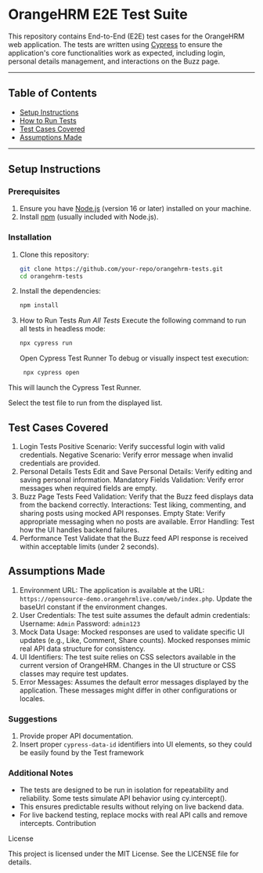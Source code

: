 # OrangeHRM E2E Test Suite

This repository contains End-to-End (E2E) test cases for the OrangeHRM web application. The tests are written using [Cypress](https://www.cypress.io/) to ensure the application's core functionalities work as expected, including login, personal details management, and interactions on the Buzz page.

---

## Table of Contents

- [Setup Instructions](#setup-instructions)
- [How to Run Tests](#how-to-run-tests)
- [Test Cases Covered](#test-cases-covered)
- [Assumptions Made](#assumptions-made)

---

## Setup Instructions

### Prerequisites

1. Ensure you have [Node.js](https://nodejs.org/) (version 16 or later) installed on your machine.
2. Install [npm](https://www.npmjs.com/) (usually included with Node.js).

### Installation

1. Clone this repository:

   ```bash
   git clone https://github.com/your-repo/orangehrm-tests.git
   cd orangehrm-tests

   ```
2. Install the dependencies:

   ```bash
   npm install

   ```
3. How to Run Tests
   *Run All Tests*
   Execute the following command to run all tests in headless mode:

   ```bash
   npx cypress run
   ```

   Open Cypress Test Runner
   To debug or visually inspect test execution:

   ```bash
    npx cypress open
   ```

This will launch the Cypress Test Runner.

Select the test file to run from the displayed list.

## Test Cases Covered

1. Login Tests
   Positive Scenario: Verify successful login with valid credentials.
   Negative Scenario: Verify error message when invalid credentials are provided.
2. Personal Details Tests
   Edit and Save Personal Details: Verify editing and saving personal information.
   Mandatory Fields Validation: Verify error messages when required fields are empty.
3. Buzz Page Tests
   Feed Validation: Verify that the Buzz feed displays data from the backend correctly.
   Interactions: Test liking, commenting, and sharing posts using mocked API responses.
   Empty State: Verify appropriate messaging when no posts are available.
   Error Handling: Test how the UI handles backend failures.
4. Performance Test
   Validate that the Buzz feed API response is received within acceptable limits (under 2 seconds).

## Assumptions Made

1. Environment URL: The application is available at the URL: `https://opensource-demo.orangehrmlive.com/web/index.php`. Update the baseUrl constant if the environment changes.
2. User Credentials: The test suite assumes the default admin credentials:
   Username: `Admin`
   Password: `admin123`
3. Mock Data Usage: Mocked responses are used to validate specific UI updates (e.g., Like, Comment, Share counts). Mocked responses mimic real API data structure for consistency.
4. UI Identifiers: The test suite relies on CSS selectors available in the current version of OrangeHRM. Changes in the UI structure or CSS classes may require test updates.
5. Error Messages: Assumes the default error messages displayed by the application. These messages might differ in other configurations or locales.

### Suggestions

1. Provide proper API documentation.
2. Insert proper `cypress-data-id` identifiers into UI elements, so they could be easily found by the Test framework

### Additional Notes

* The tests are designed to be run in isolation for repeatability and reliability.
  Some tests simulate API behavior using cy.intercept().
* This ensures predictable results without relying on live backend data.
* For live backend testing, replace mocks with real API calls and remove intercepts.
  Contribution

License

This project is licensed under the MIT License. See the LICENSE file for details.
